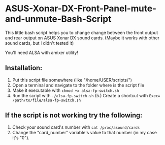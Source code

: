 # ASUS-Xonar-DX-Front-Panel-mute-and-unmute-Bash-Script

This little bash script helps you to change change between the front output and rear output on ASUS Xonar DX sound cards.
(Maybe it works with other sound cards, but I didn't tested it)

You'll need ALSA with amixer utility!

## Installation:
1. Put this script file somewhere (like "/home/USER/scripts/")
2. Open a terminal and navigate to the folder where is the script file
3. Make it executable with ```chmod +x alsa-fp-switch.sh```
4. Run the script with ```./alsa-fp-switch.sh```
(5.) Create a shortcut with ```Exec= /path/to/file/alsa-fp-switch.sh```

## If the script is not working try the following:
1. Check your sound card's number with ```cat /proc/asound/cards```
2. Change the "card_number" variable's value to that number (in my case it's "0").
